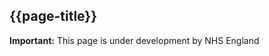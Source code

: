 ## {{page-title}}

  <div markdown="span" class="alert alert-warning" role="alert">
  <i class="fas fa-exclamation-circle"></i><b> Important:</b> This page is under development by NHS England</div>
